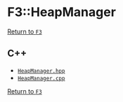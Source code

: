 # F3::HeapManager

[Return to `F3`](/docs/F3.md)

## C++

- [`HeapManager.hpp`](/c++/include/HeapManager.hpp)
- [`HeapManager.cpp`](/c++/source/HeapManager.cpp)

[Return to `F3`](/docs/F3.md)